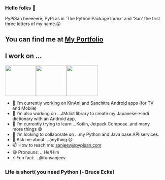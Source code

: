 ### Hello folks 👋

PyPiSan heeeeere, PyPi as in 'The Python Package Index' and 'San' the first three letters of my name.😜

You can find me at [My Portfolio](https://www.pypisan.com)
----------------------------------------------------------------------------------------------------------------------------------------------------------
## I work on ...
<img src ="https://www.python.org/static/community_logos/python-logo-generic.svg" width="100"/><img src ="https://static.djangoproject.com/img/logos/django-logo-negative.svg" width="100"/><img src ="https://www.vectorlogo.zone/logos/mongodb/mongodb-ar21.svg" width="100"/>

- 🔭 I'm currently working on KinAni and Sanchitra Android apps (for TV and Mobile)
- 🔭 I’m also working on ...JMdict library to create my Japanese-Hindi dictionary with an Android app, 
- 🌱 I’m currently trying to learn ...Kotlin, Jetpack Compose..and many more things 😄
- 👯 I’m looking to collaborate on ...my Python and Java base API services.
- 💬 Ask me about ...anything 😄
- 📫 How to reach me: sanjeev@pypisan.com
- 😄 Pronouns: ...He/Him
- ⚡ Fun fact: ...@funsanjeev


###  Life is short( you need Python )- Bruce Eckel

